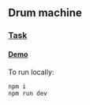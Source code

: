 ## Drum machine

### [Task](task.md)

#### [Demo](https://ek8-fcc-drum-machine.netlify.app)

To run locally:

    npm i
    npm run dev

